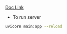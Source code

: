 [Doc Link](https://fastapi.tiangolo.com/tutorial/first-steps/)

- To run server
```bash
uvicorn main:app --reload
```